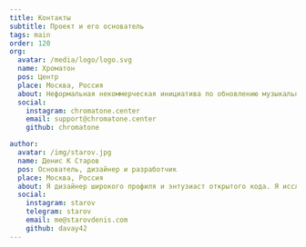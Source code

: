 ```yaml
---
title: Контакты
subtitle: Проект и его основатель
tags: main
order: 120
org:
  avatar: /media/logo/logo.svg
  name: Хроматон
  pos: Центр
  place: Москва, Россия
  about: Неформальная некоммерческая инициатива по обновлению музыкальной теории на основе современной науки и техники
  social:
    instagram: chromatone.center
    email: support@chromatone.center
    github: chromatone

author:
  avatar: /img/starov.jpg
  name: Денис К Старов
  pos: Основатель, дизайнер и разработчик
  place: Москва, Россия
  about: Я дизайнер широкого профиля и энтузиаст открытого кода. Я исследую музыку с помощью векторной графики и веб-браузера. И делюсь своими экспериментами и находками на этом сайте.
  social:
    instagram: starov
    telegram: starov
    email: me@starovdenis.com
    github: davay42
---
```



<author-card :author="$frontmatter?.org" />

<author-card :author="$frontmatter?.author" />
